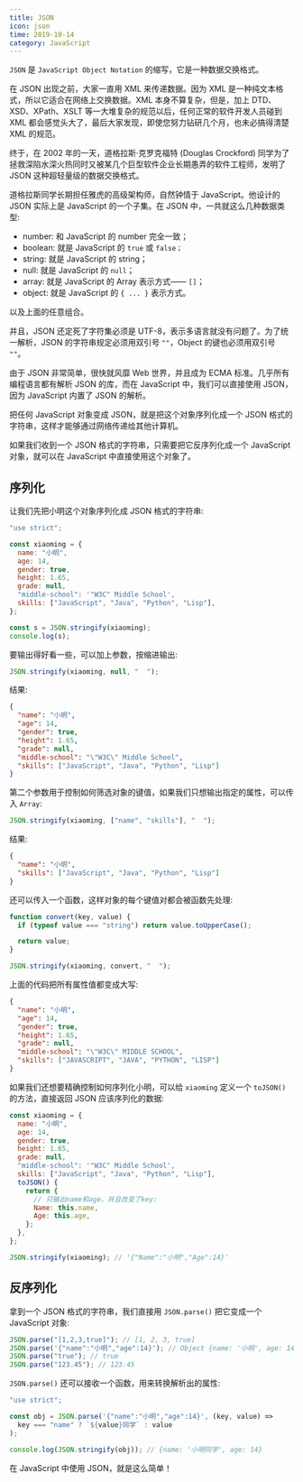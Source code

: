 ```yaml
---
title: JSON
icon: json
time: 2019-10-14
category: JavaScript
---
```


`JSON` 是 `JavaScript Object Notation` 的缩写，它是一种数据交换格式。

<!-- more -->

在 JSON 出现之前，大家一直用 XML 来传递数据。因为 XML 是一种纯文本格式，所以它适合在网络上交换数据。XML 本身不算复杂，但是，加上 DTD、XSD、XPath、XSLT 等一大堆复杂的规范以后，任何正常的软件开发人员碰到 XML 都会感觉头大了，最后大家发现，即使您努力钻研几个月，也未必搞得清楚 XML 的规范。

终于，在 2002 年的一天，道格拉斯·克罗克福特 (Douglas Crockford) 同学为了拯救深陷水深火热同时又被某几个巨型软件企业长期愚弄的软件工程师，发明了 JSON 这种超轻量级的数据交换格式。

道格拉斯同学长期担任雅虎的高级架构师，自然钟情于 JavaScript。他设计的 JSON 实际上是 JavaScript 的一个子集。在 JSON 中，一共就这么几种数据类型:

- number: 和 JavaScript 的 number 完全一致；
- boolean: 就是 JavaScript 的 `true` 或 `false；`
- string: 就是 JavaScript 的 string；
- null: 就是 JavaScript 的 `null`；
- array: 就是 JavaScript 的 Array 表示方式—— `[]`；
- object: 就是 JavaScript 的 `{ ... }` 表示方式。

以及上面的任意组合。

并且，JSON 还定死了字符集必须是 UTF-8，表示多语言就没有问题了。为了统一解析，JSON 的字符串规定必须用双引号 `""`，Object 的键也必须用双引号 `""`。

由于 JSON 非常简单，很快就风靡 Web 世界，并且成为 ECMA 标准。几乎所有编程语言都有解析 JSON 的库，而在 JavaScript 中，我们可以直接使用 JSON，因为 JavaScript 内置了 JSON 的解析。

把任何 JavaScript 对象变成 JSON，就是把这个对象序列化成一个 JSON 格式的字符串，这样才能够通过网络传递给其他计算机。

如果我们收到一个 JSON 格式的字符串，只需要把它反序列化成一个 JavaScript 对象，就可以在 JavaScript 中直接使用这个对象了。

## 序列化

让我们先把小明这个对象序列化成 JSON 格式的字符串:

```js
"use strict";

const xiaoming = {
  name: "小明",
  age: 14,
  gender: true,
  height: 1.65,
  grade: null,
  "middle-school": '"W3C" Middle School',
  skills: ["JavaScript", "Java", "Python", "Lisp"],
};

const s = JSON.stringify(xiaoming);
console.log(s);
```

要输出得好看一些，可以加上参数，按缩进输出:

```js
JSON.stringify(xiaoming, null, "  ");
```

结果:

```json
{
  "name": "小明",
  "age": 14,
  "gender": true,
  "height": 1.65,
  "grade": null,
  "middle-school": "\"W3C\" Middle School",
  "skills": ["JavaScript", "Java", "Python", "Lisp"]
}
```

第二个参数用于控制如何筛选对象的键值，如果我们只想输出指定的属性，可以传入 `Array`:

```js
JSON.stringify(xiaoming, ["name", "skills"], "  ");
```

结果:

```json
{
  "name": "小明",
  "skills": ["JavaScript", "Java", "Python", "Lisp"]
}
```

还可以传入一个函数，这样对象的每个键值对都会被函数先处理:

```js
function convert(key, value) {
  if (typeof value === "string") return value.toUpperCase();

  return value;
}

JSON.stringify(xiaoming, convert, "  ");
```

上面的代码把所有属性值都变成大写:

```json
{
  "name": "小明",
  "age": 14,
  "gender": true,
  "height": 1.65,
  "grade": null,
  "middle-school": "\"W3C\" MIDDLE SCHOOL",
  "skills": ["JAVASCRIPT", "JAVA", "PYTHON", "LISP"]
}
```

如果我们还想要精确控制如何序列化小明，可以给 `xiaoming` 定义一个 `toJSON()` 的方法，直接返回 JSON 应该序列化的数据:

```js
const xiaoming = {
  name: "小明",
  age: 14,
  gender: true,
  height: 1.65,
  grade: null,
  "middle-school": '"W3C" Middle School',
  skills: ["JavaScript", "Java", "Python", "Lisp"],
  toJSON() {
    return {
      // 只输出name和age，并且改变了key:
      Name: this.name,
      Age: this.age,
    };
  },
};

JSON.stringify(xiaoming); // '{"Name":"小明","Age":14}'
```

## 反序列化

拿到一个 JSON 格式的字符串，我们直接用 `JSON.parse()` 把它变成一个 JavaScript 对象:

```js
JSON.parse("[1,2,3,true]"); // [1, 2, 3, true]
JSON.parse('{"name":"小明","age":14}'); // Object {name: '小明', age: 14}
JSON.parse("true"); // true
JSON.parse("123.45"); // 123.45
```

`JSON.parse()` 还可以接收一个函数，用来转换解析出的属性:

```js
"use strict";

const obj = JSON.parse('{"name":"小明","age":14}', (key, value) =>
  key === "name" ? `${value}同学` : value
);

console.log(JSON.stringify(obj)); // {name: '小明同学', age: 14}
```

在 JavaScript 中使用 JSON，就是这么简单！
